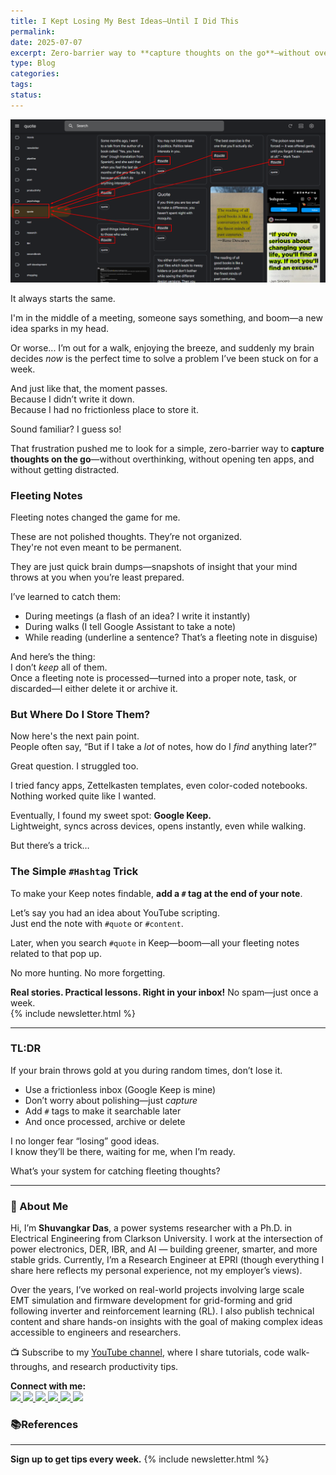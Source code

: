 ```yaml
---
title: I Kept Losing My Best Ideas—Until I Did This
permalink: 
date: 2025-07-07
excerpt: Zero-barrier way to **capture thoughts on the go**—without overthinking, without opening ten apps, and without getting distracted.
type: Blog
categories: 
tags: 
status:
---
```

![Pasted image 20250707190810.png](/assets/images/Pasted-image-20250707190810.png)

It always starts the same.

I'm in the middle of a meeting, someone says something, and boom—a new idea sparks in my head.

Or worse... I’m out for a walk, enjoying the breeze, and suddenly my brain decides _now_ is the perfect time to solve a problem I’ve been stuck on for a week.

And just like that, the moment passes.  
Because I didn’t write it down.  
Because I had no frictionless place to store it.

Sound familiar? I guess  so!

That frustration pushed me to look for a simple, zero-barrier way to **capture thoughts on the go**—without overthinking, without opening ten apps, and without getting distracted.
### Fleeting Notes
Fleeting notes changed the game for me.

These are not polished thoughts. They’re not organized.  
They're not even meant to be permanent.

They are just quick brain dumps—snapshots of insight that your mind throws at you when you’re least prepared.

I’ve learned to catch them:
- During meetings (a flash of an idea? I write it instantly)
- During walks (I tell Google Assistant to take a note)
- While reading (underline a sentence? That’s a fleeting note in disguise)

And here’s the thing:  
I don’t _keep_ all of them.  
Once a fleeting note is processed—turned into a proper note, task, or discarded—I either delete it or archive it.
### But Where Do I Store Them?
Now here's the next pain point.  
People often say, “But if I take a _lot_ of notes, how do I _find_ anything later?”

Great question. I struggled too.

I tried fancy apps, Zettelkasten templates, even color-coded notebooks.  
Nothing worked quite like I wanted.

Eventually, I found my sweet spot: **Google Keep.**  
Lightweight, syncs across devices, opens instantly, even while walking.

But there’s a trick…
### The Simple `#Hashtag` Trick
To make your Keep notes findable, **add a `#` tag at the end of your note**.

Let’s say you had an idea about YouTube scripting.  
Just end the note with `#quote` or `#content`.

Later, when you search `#quote` in Keep—boom—all your fleeting notes related to that pop up.

No more hunting. No more forgetting.

**Real stories. Practical lessons. Right in your inbox!**
No spam—just once a week.  
{% include newsletter.html %}

---
### TL:DR
If your brain throws gold at you during random times, don’t lose it.
- Use a frictionless inbox (Google Keep is mine)
- Don’t worry about polishing—just _capture_
- Add `#` tags to make it searchable later
- And once processed, archive or delete

I no longer fear “losing” good ideas.  
I know they’ll be there, waiting for me, when I’m ready.

What’s your system for catching fleeting thoughts?


---
### 👋 About Me
Hi, I’m **Shuvangkar Das**, a power systems researcher with a Ph.D. in Electrical Engineering from Clarkson University. I work at the intersection of power electronics, DER, IBR, and AI — building greener, smarter, and more stable grids. Currently, I’m a Research Engineer at EPRI (though everything I share here reflects my personal experience, not my employer’s views).

Over the years, I’ve worked on real-world projects involving large scale EMT simulation and firmware development for  grid-forming and grid following inverter and reinforcement learning (RL). I also publish technical content and share hands-on insights with the goal of making complex ideas accessible to engineers and researchers.

📺 Subscribe to my [YouTube channel](https://www.youtube.com/@ShuvangkarDas), where I share tutorials, code walk-throughs, and research productivity tips.

<p><strong>Connect with me:<br></strong>
<a href="https://www.youtube.com/@ShuvangkarDas" target="_blank">
    <img src="https://img.shields.io/badge/YouTube-Subscribe-red?style=for-the-badge&logo=youtube">
  </a>
  <a href="https://www.linkedin.com/in/ShuvangkarDas" target="_blank">
    <img src="https://img.shields.io/badge/LinkedIn-Connect-blue?style=for-the-badge&logo=linkedin">
  </a>
  <a href="https://newsletter.shuvangkardas.com" target="_blank">
    <img src="https://img.shields.io/badge/Newsletter-Subscribe-blue?style=for-the-badge">
  </a>
  <a href="https://twitter.com/shuvangkar_das" target="_blank">
    <img src="https://img.shields.io/badge/Twitter-Follow-blue?style=for-the-badge&logo=twitter">
  </a>
  
  <a href="https://github.com/shuvangkardas" target="_blank">
    <img src="https://img.shields.io/badge/GitHub-Follow-black?style=for-the-badge&logo=github">
  </a>
  <a href="https://blog.shuvangkardas.com" target="_blank">
    <img src="https://img.shields.io/badge/Blog-Read-blueviolet?style=for-the-badge">
  </a>
  
</p>

### 📚References



---
**Sign up to get tips every week.**
 {% include newsletter.html %}

